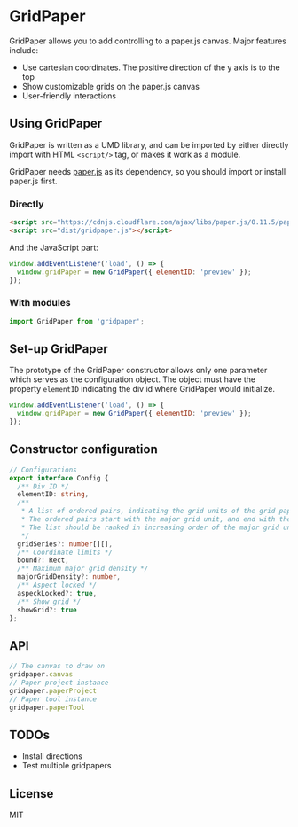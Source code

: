 # GridPaper

GridPaper allows you to add controlling to a paper.js canvas. Major features include:

- Use cartesian coordinates. The positive direction of the y axis is to the top
- Show customizable grids on the paper.js canvas
- User-friendly interactions

## Using GridPaper

GridPaper is written as a UMD library, and can be imported by either directly import with HTML `<script/>` tag, or makes it work as a module.

GridPaper needs [paper.js](http://paperjs.org/) as its dependency, so you should import or install paper.js first.

### Directly

```html
<script src="https://cdnjs.cloudflare.com/ajax/libs/paper.js/0.11.5/paper-full.min.js"></script>
<script src="dist/gridpaper.js"></script>
```

And the JavaScript part:

```javascript
window.addEventListener('load', () => {
  window.gridPaper = new GridPaper({ elementID: 'preview' });
});
```

### With modules

```javascript
import GridPaper from 'gridpaper';
```

## Set-up GridPaper

The prototype of the GridPaper constructor allows only one parameter which serves as the configuration object. The object must have the property `elementID` indicating the div id where GridPaper would initialize.

```javascript
window.addEventListener('load', () => {
  window.gridPaper = new GridPaper({ elementID: 'preview' });
});
```

## Constructor configuration

```typescript
// Configurations
export interface Config {
  /** Div ID */
  elementID: string,
  /** 
   * A list of ordered pairs, indicating the grid units of the grid paper.
   * The ordered pairs start with the major grid unit, and end with the minor.
   * The list should be ranked in increasing order of the major grid units.
   */
  gridSeries?: number[][],
  /** Coordinate limits */
  bound?: Rect,
  /** Maximum major grid density */
  majorGridDensity?: number,
  /** Aspect locked */
  aspeckLocked?: true,
  /** Show grid */
  showGrid?: true
};
```

## API

```javascript
// The canvas to draw on
gridpaper.canvas
// Paper project instance
gridpaper.paperProject
// Paper tool instance
gridpaper.paperTool
```

## TODOs

- Install directions
- Test multiple gridpapers

## License

MIT
